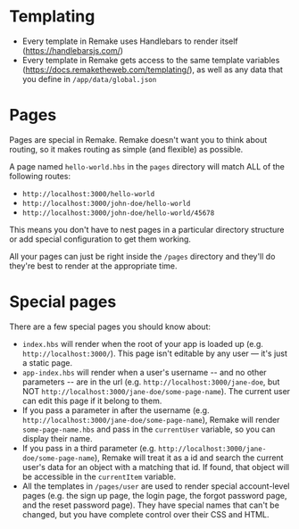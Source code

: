 # Templating

* Every template in Remake uses Handlebars to render itself (https://handlebarsjs.com/)
* Every template in Remake gets access to the same template variables (https://docs.remaketheweb.com/templating/), as well as any data that you define in `/app/data/global.json`

# Pages

Pages are special in Remake. Remake doesn't want you to think about routing, so it makes routing as simple (and flexible) as possible.

A page named `hello-world.hbs` in the `pages` directory will match ALL of the following routes:

* `http://localhost:3000/hello-world`
* `http://localhost:3000/john-doe/hello-world`
* `http://localhost:3000/john-doe/hello-world/45678`

This means you don't have to nest pages in a particular directory structure or add special configuration to get them working.

All your pages can just be right inside the `/pages` directory and they'll do they're best to render at the appropriate time.

# Special pages

There are a few special pages you should know about:

* `index.hbs` will render when the root of your app is loaded up (e.g. `http://localhost:3000/`). This page isn't editable by any user — it's just a static page.
* `app-index.hbs` will render when a user's username -- and no other parameters -- are in the url (e.g. `http://localhost:3000/jane-doe`, but NOT `http://localhost:3000/jane-doe/some-page-name`). The current user can edit this page if it belong to them.
* If you pass a parameter in after the username (e.g. `http://localhost:3000/jane-doe/some-page-name`), Remake will render `some-page-name.hbs` and pass in the `currentUser` variable, so you can display their name.
* If you pass in a third parameter (e.g. `http://localhost:3000/jane-doe/some-page-name`), Remake will treat it as a id and search the current user's data for an object with a matching that id. If found, that object will be accessible in the `currentItem` variable.
* All the templates in `/pages/user` are used to render special account-level pages (e.g. the sign up page, the login page, the forgot password page, and the reset password page). They have special names that can't be changed, but you have complete control over their CSS and HTML.







